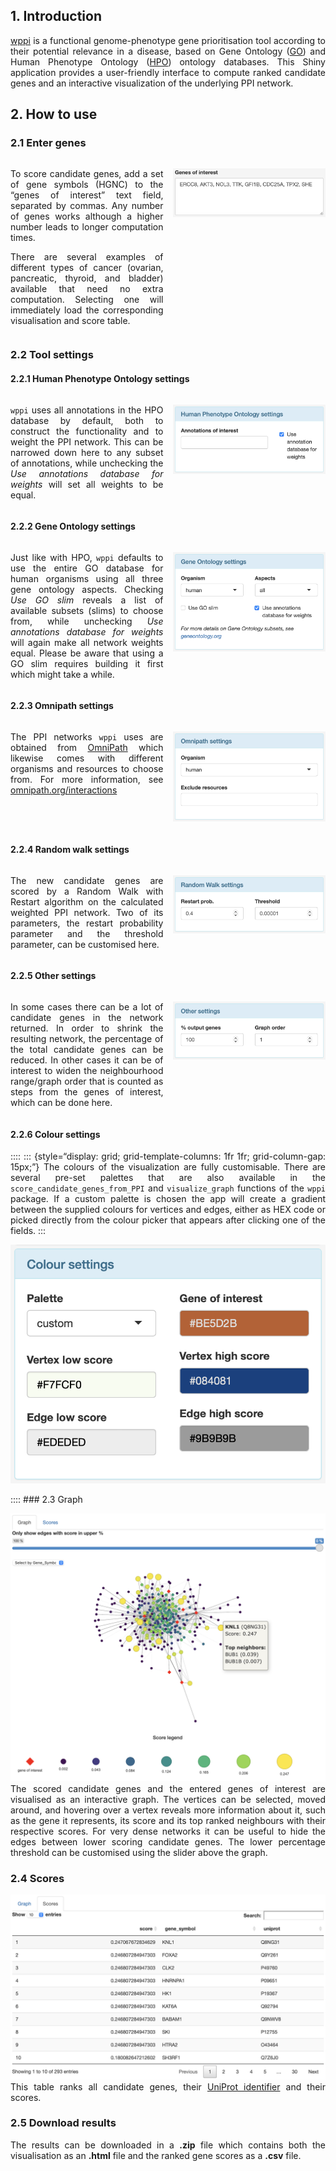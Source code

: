 <style>
body {
text-align: justify
}
</style>

## 1. Introduction

[wppi](https://github.com/AnaGalhoz37/wppi) is a functional
genome-phenotype gene prioritisation tool according to their potential
relevance in a disease, based on Gene Ontology
([GO](http://geneontology.org)) and Human Phenotype Ontology
([HPO](https://hpo.jax.org/app/)) ontology databases. This Shiny
application provides a user-friendly interface to compute ranked
candidate genes and an interactive visualization of the underlying PPI
network.

## 2. How to use

### 2.1 Enter genes

<div
style="display: grid; grid-template-columns: 1fr 1fr; grid-column-gap: 15px;">

<div>

To score candidate genes, add a set of gene symbols (HGNC) to the “genes
of interest” text field, separated by commas. Any number of genes works
although a higher number leads to longer computation times.

There are several examples of different types of cancer (ovarian,
pancreatic, thyroid, and bladder) available that need no extra
computation. Selecting one will immediately load the corresponding
visualisation and score table.

</div>

<div>

![](inst/www/genes_of_interest.png)

</div>

</div>

### 2.2 Tool settings

#### 2.2.1 Human Phenotype Ontology settings

<div
style="display: grid; grid-template-columns: 1fr 1fr; grid-column-gap: 15px;">

<div>

`wppi` uses all annotations in the HPO database by default, both to
construct the functionality and to weight the PPI network. This can be
narrowed down here to any subset of annotations, while unchecking the
*Use annotations database for weights* will set all weights to be equal.

</div>

<div>

![](inst/www/hpo_settings.png)

</div>

</div>

#### 2.2.2 Gene Ontology settings

<div
style="display: grid; grid-template-columns: 1fr 1fr; grid-column-gap: 15px;">

<div>

Just like with HPO, `wppi` defaults to use the entire GO database for
human organisms using all three gene ontology aspects. Checking *Use GO
slim* reveals a list of available subsets (slims) to choose from, while
unchecking *Use annotations database for weights* will again make all
network weights equal. Please be aware that using a GO slim requires
building it first which might take a while.

</div>

<div>

![](inst/www/go_settings.png)

</div>

</div>

#### 2.2.3 Omnipath settings

<div
style="display: grid; grid-template-columns: 1fr 1fr; grid-column-gap: 15px;">

<div>

The PPI networks `wppi` uses are obtained from
[OmniPath](https://omnipathdb.org/) which likewise comes with different
organisms and resources to choose from. For more information, see
[omnipath.org/interactions](https://omnipath.org/interactions)

</div>

<div>

![](inst/www/omnipath_settings.png)

</div>

</div>

#### 2.2.4 Random walk settings

<div
style="display: grid; grid-template-columns: 1fr 1fr; grid-column-gap: 15px;">

<div>

The new candidate genes are scored by a Random Walk with Restart
algorithm on the calculated weighted PPI network. Two of its parameters,
the restart probability parameter and the threshold parameter, can be
customised here.

</div>

<div>

![](inst/www/random_walk_settings.png)

</div>

</div>

#### 2.2.5 Other settings

<div
style="display: grid; grid-template-columns: 1fr 1fr; grid-column-gap: 15px;">

<div>

In some cases there can be a lot of candidate genes in the network
returned. In order to shrink the resulting network, the percentage of
the total candidate genes can be reduced. In other cases it can be of
interest to widen the neighbourhood range/graph order that is counted as
steps from the genes of interest, which can be done here.

</div>

<div>

![](inst/www/other_settings.png)

</div>

</div>

#### 2.2.6 Colour settings

:::: ::: {style=“display: grid; grid-template-columns: 1fr 1fr;
grid-column-gap: 15px;”} The colours of the visualization are fully
customisable. There are several pre-set palettes that are also available
in the `score_candidate_genes_from_PPI` and `visualize_graph` functions
of the `wppi` package. If a custom palette is chosen the app will create
a gradient between the supplied colours for vertices and edges, either
as HEX code or picked directly from the colour picker that appears after
clicking one of the fields. :::

<div>

![](inst/www/colour_settings.png)

</div>

:::: \#\#\# 2.3 Graph

![](inst/www/graph.png) The scored candidate genes and the entered genes
of interest are visualised as an interactive graph. The vertices can be
selected, moved around, and hovering over a vertex reveals more
information about it, such as the gene it represents, its score and its
top ranked neighbours with their respective scores. For very dense
networks it can be useful to hide the edges between lower scoring
candidate genes. The lower percentage threshold can be customised using
the slider above the graph.

### 2.4 Scores

![](inst/www/scores.png) This table ranks all candidate genes, their
[UniProt identifier](https://www.uniprot.org) and their scores.

### 2.5 Download results

The results can be downloaded in a **.zip** file which contains both the
visualisation as an **.html** file and the ranked gene scores as a
**.csv** file.

<div class="tocify-extend-page" data-unique="tocify-extend-page"
style="height: 0;">

</div>
